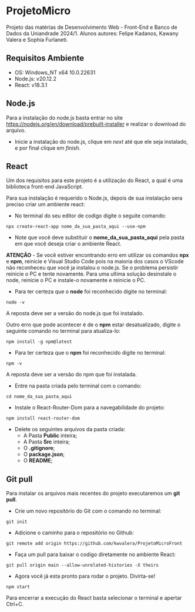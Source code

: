 # ProjetoMicro

Projeto das matérias de Desenvolvimento Web - Front-End e Banco de Dados da Uniandrade 2024/1. Alunos autores: Felipe Kadanos, Kawany Valera e Sophia Furlaneti.

## Requisitos Ambiente

* OS: Windows_NT x64 10.0.22631
* Node.js: v20.12.2
* React: v18.3.1

## Node.js

Para a instalação do node.js basta entrar no site https://nodejs.org/en/download/prebuilt-installer e realizar o download do arquivo.

* Inicie a instalação do node.js, clique em *next* até que ele seja instalado, e por final clique em *finish*.

## React

Um dos requisitos para este projeto é a utilização do React, a qual é uma biblioteca front-end JavaScript. 

Para sua instalação é requerido o Node.js, depois de sua instalação sera preciso criar um ambiente react:
* No terminal do seu editor de codigo digite o seguite comando:
```shell
npx create-react-app nome_da_sua_pasta_aqui --use-npm
```
* Note que você deve substituir o **nome_da_sua_pasta_aqui** pela pasta em que você deseja criar o ambiente React.



**ATENÇÃO** - Se você estiver encontrando erro em utilizar os comandos **npx** e **npm**, reinicie e Visual Studio Code pois na maioria dos casos o VScode não reconheceu que você ja instalou o node.js. Se o problema persistir reinicie o PC  e tente novamente. Para uma ultima solução desinstale o node, reinicie o PC e instale-o novamente e reinicie o PC.

* Para ter certeza que o **node** foi reconhecido digite no terminal:
```shell
node -v
```
A reposta deve ser a versão do node.js que foi instalado.

Outro erro que pode acontecer é de o **npm** estar desatualizado, digite o seguinte comando no terminal para atualiza-lo:
```shell
npm install -g npm@latest
```

* Para ter certeza que o **npm** foi reconhecido digite no terminal:
```shell
npm -v
```
A reposta deve ser a versão do npm que foi instalada.



* Entre na pasta criada pelo terminal com o comando:
```shell
cd nome_da_sua_pasta_aqui
```

* Instale o React-Router-Dom para a navegabilidade do projeto:
```shell
npm install react-router-dom
```

* Delete os seguintes arquivos da pasta criada:
    * A Pasta **Public** inteira;
    * A Pasta **Src** inteira;
    * O **.gitignore**;
    * O **package.json**;
    * O **README**;

## Git pull

Para instalar os arquivos mais recentes do projeto executaremos um **git pull**.

* Crie um novo repositório do Git com o comando no terminal:
```shell
git init
```

* Adicione o caminho para o repositório no Github:
```shell
git remote add origin https://github.com/kwvalera/ProjetoMicroFront
```

* Faça um pull para baixar o codigo diretamente no ambiente React:
```shell
git pull origin main --allow-unrelated-histories -X theirs
```

* Agora você já esta pronto para rodar o projeto. Divirta-se!
```shell
npm start
```

Para encerrar a execução do React basta selecionar o terminal e apertar Ctrl+C.